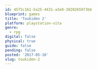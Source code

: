 ```yaml
---
id: 45f5c161-5a25-4431-a3e0-38202659f3bb
blueprint: games
title: 'Toukiden 2'
platform: playstation-vita
genre:
  - rpg
digital: false
physical: true
guide: false
pending: false
posted: '2017-05-16'
slug: toukiden-2
---
```

